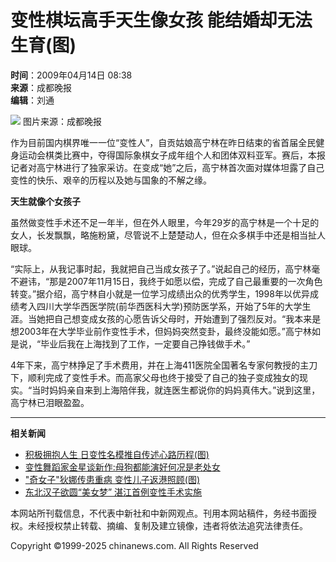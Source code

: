 # 变性棋坛高手天生像女孩 能结婚却无法生育(图)

**时间**：2009年04月14日 08:38  
**来源**：成都晚报  
**编辑**：刘通  

![](http://i2.chinanews.com/zwimg/01.jpg)
图片来源：成都晚报

作为目前国内棋界唯一一位“变性人”，自贡姑娘高宁林在昨日结束的省首届全民健身运动会棋类比赛中，夺得国际象棋女子成年组个人和团体双料亚军。赛后，本报记者对高宁林进行了独家采访。在变成“她”之后，高宁林首次面对媒体坦露了自己变性的快乐、艰辛的历程以及她与国象的不解之缘。

**天生就像个女孩子**

虽然做变性手术还不足一年半，但在外人眼里，今年29岁的高宁林是一个十足的女人，长发飘飘，略施粉黛，尽管说不上楚楚动人，但在众多棋手中还是相当扯人眼球。

“实际上，从我记事时起，我就把自己当成女孩子了。”说起自己的经历，高宁林毫不避讳，“那是2007年11月15日，我终于如愿以偿，完成了自己最重要的一次角色转变。”据介绍，高宁林自小就是一位学习成绩出众的优秀学生，1998年以优异成绩考入四川大学华西医学院(前华西医科大学)预防医学系，开始了5年的大学生涯。当她把自己想变成女孩的心愿告诉父母时，开始遭到了强烈反对。“我本来是想2003年在大学毕业前作变性手术，但妈妈突然变卦，最终没能如愿。”高宁林如是说，“毕业后我在上海找到了工作，一定要自己挣钱做手术。”

4年下来，高宁林挣足了手术费用，并在上海411医院全国著名专家何教授的主刀下，顺利完成了变性手术。而高家父母也终于接受了自己的独子变成独女的现实。“当时妈妈亲自来到上海陪伴我，就连医生都说你的妈妈真伟大。”说到这里，高宁林已泪眼盈盈。

---

**相关新闻**  
- [积极拥抱人生 日变性名模推自传述心路历程(图)](http://www.chinanews.com.cn/yl/kong/news/2009/04-13/1642713.shtml)  
- [变性舞蹈家金星谈新作:母狗都能演好何况是老处女](http://www.chinanews.com.cn/yl/zyxw/news/2009/04-08/1636216.shtml)  
- ["奇女子"狄娜传患重病 变性儿子返港照顾(图)](http://www.chinanews.com.cn/yl/zyxw/news/2009/04-07/1634475.shtml)  
- [东北汉子欲圆“美女梦” 湛江首例变性手术实施](http://www.chinanews.com.cn/jk/kong/news/2009/03-28/1622584.shtml)  

本网站所刊载信息，不代表中新社和中新网观点。刊用本网站稿件，务经书面授权。未经授权禁止转载、摘编、复制及建立镜像，违者将依法追究法律责任。

Copyright ©1999-2025 chinanews.com. All Rights Reserved